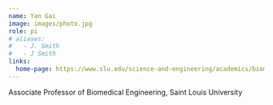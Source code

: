 ```yaml
---
name: Yan Gai
image: images/photo.jpg
role: pi
# aliases:
#   - J. Smith
#   - J Smith
links:
  home-page: https://www.slu.edu/science-and-engineering/academics/biomedical-engineering/faculty/gai-yan.php
---
```


Associate Professor of Biomedical Engineering, Saint Louis University
